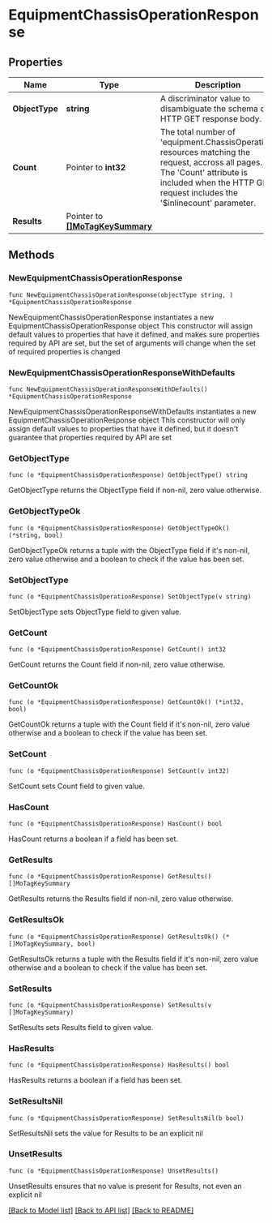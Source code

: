 # EquipmentChassisOperationResponse

## Properties

Name | Type | Description | Notes
------------ | ------------- | ------------- | -------------
**ObjectType** | **string** | A discriminator value to disambiguate the schema of a HTTP GET response body. | 
**Count** | Pointer to **int32** | The total number of &#39;equipment.ChassisOperation&#39; resources matching the request, accross all pages. The &#39;Count&#39; attribute is included when the HTTP GET request includes the &#39;$inlinecount&#39; parameter. | [optional] 
**Results** | Pointer to [**[]MoTagKeySummary**](MoTagKeySummary.md) |  | [optional] 

## Methods

### NewEquipmentChassisOperationResponse

`func NewEquipmentChassisOperationResponse(objectType string, ) *EquipmentChassisOperationResponse`

NewEquipmentChassisOperationResponse instantiates a new EquipmentChassisOperationResponse object
This constructor will assign default values to properties that have it defined,
and makes sure properties required by API are set, but the set of arguments
will change when the set of required properties is changed

### NewEquipmentChassisOperationResponseWithDefaults

`func NewEquipmentChassisOperationResponseWithDefaults() *EquipmentChassisOperationResponse`

NewEquipmentChassisOperationResponseWithDefaults instantiates a new EquipmentChassisOperationResponse object
This constructor will only assign default values to properties that have it defined,
but it doesn't guarantee that properties required by API are set

### GetObjectType

`func (o *EquipmentChassisOperationResponse) GetObjectType() string`

GetObjectType returns the ObjectType field if non-nil, zero value otherwise.

### GetObjectTypeOk

`func (o *EquipmentChassisOperationResponse) GetObjectTypeOk() (*string, bool)`

GetObjectTypeOk returns a tuple with the ObjectType field if it's non-nil, zero value otherwise
and a boolean to check if the value has been set.

### SetObjectType

`func (o *EquipmentChassisOperationResponse) SetObjectType(v string)`

SetObjectType sets ObjectType field to given value.


### GetCount

`func (o *EquipmentChassisOperationResponse) GetCount() int32`

GetCount returns the Count field if non-nil, zero value otherwise.

### GetCountOk

`func (o *EquipmentChassisOperationResponse) GetCountOk() (*int32, bool)`

GetCountOk returns a tuple with the Count field if it's non-nil, zero value otherwise
and a boolean to check if the value has been set.

### SetCount

`func (o *EquipmentChassisOperationResponse) SetCount(v int32)`

SetCount sets Count field to given value.

### HasCount

`func (o *EquipmentChassisOperationResponse) HasCount() bool`

HasCount returns a boolean if a field has been set.

### GetResults

`func (o *EquipmentChassisOperationResponse) GetResults() []MoTagKeySummary`

GetResults returns the Results field if non-nil, zero value otherwise.

### GetResultsOk

`func (o *EquipmentChassisOperationResponse) GetResultsOk() (*[]MoTagKeySummary, bool)`

GetResultsOk returns a tuple with the Results field if it's non-nil, zero value otherwise
and a boolean to check if the value has been set.

### SetResults

`func (o *EquipmentChassisOperationResponse) SetResults(v []MoTagKeySummary)`

SetResults sets Results field to given value.

### HasResults

`func (o *EquipmentChassisOperationResponse) HasResults() bool`

HasResults returns a boolean if a field has been set.

### SetResultsNil

`func (o *EquipmentChassisOperationResponse) SetResultsNil(b bool)`

 SetResultsNil sets the value for Results to be an explicit nil

### UnsetResults
`func (o *EquipmentChassisOperationResponse) UnsetResults()`

UnsetResults ensures that no value is present for Results, not even an explicit nil

[[Back to Model list]](../README.md#documentation-for-models) [[Back to API list]](../README.md#documentation-for-api-endpoints) [[Back to README]](../README.md)


